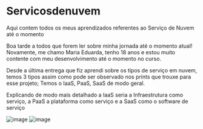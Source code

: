 # Servicosdenuvem
Aqui contem todos os meus aprendizados referentes ao Serviço de Nuvem até o momento

Boa tarde a todos que forem ler sobre minha jornada até o momento atual! 
Novamente, me chamo Maria Eduarda, tenho 18 anos e estou muito contente com meu desenvolvimento até o momento no curso.

Desde a última entrega que fiz aprendi sobre os tipos de serviço em nuvem, temos 3 tipos assim como pode ser observado nos prints que trouxe para esse projeto; Temos o IaaS, PaaS, SaaS de modo geral.

Explicando de modo mais detalhado a IaaS seria a Infraestrutura como serviço, a PaaS a plataforma como serviço e a SaaS como o software de serviço

![image](https://github.com/user-attachments/assets/8fd3f3b5-f6da-47f8-9cc5-2c2f990ce3d2)
![image](https://github.com/user-attachments/assets/5cc84e11-f71f-426d-a942-0334c37ba2a7)
